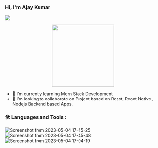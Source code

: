 ###    Hi,  I'm Ajay Kumar 
![](https://komarev.com/ghpvc/?username=Ajaykumaraw)
<div id="header" align="center">
    <img width="200" height="200"" src='https://media.giphy.com/media/jdPMeyv9rn0hZHh8n9/giphy.gif'>
</div>
                                  

- 🌱 I’m currently learning Mern Stack Development
- 👯 I’m looking to collaborate on Project based on React, React Native , Nodejs Backend based Apps.

### :hammer_and_wrench: Languages and Tools :
![Screenshot from 2023-05-04 17-45-25](https://user-images.githubusercontent.com/108172914/236201099-e1a9fb99-1a4b-48b2-b575-c9ebc76a6348.png)
![Screenshot from 2023-05-04 17-45-48](https://user-images.githubusercontent.com/108172914/236201192-48f49041-db35-45f8-a305-c7096058692c.png)
![Screenshot from 2023-05-04 17-04-19](https://user-images.githubusercontent.com/108172914/236192782-ba0b0d5b-648e-49c1-97fd-8b2e0d499af0.png)
